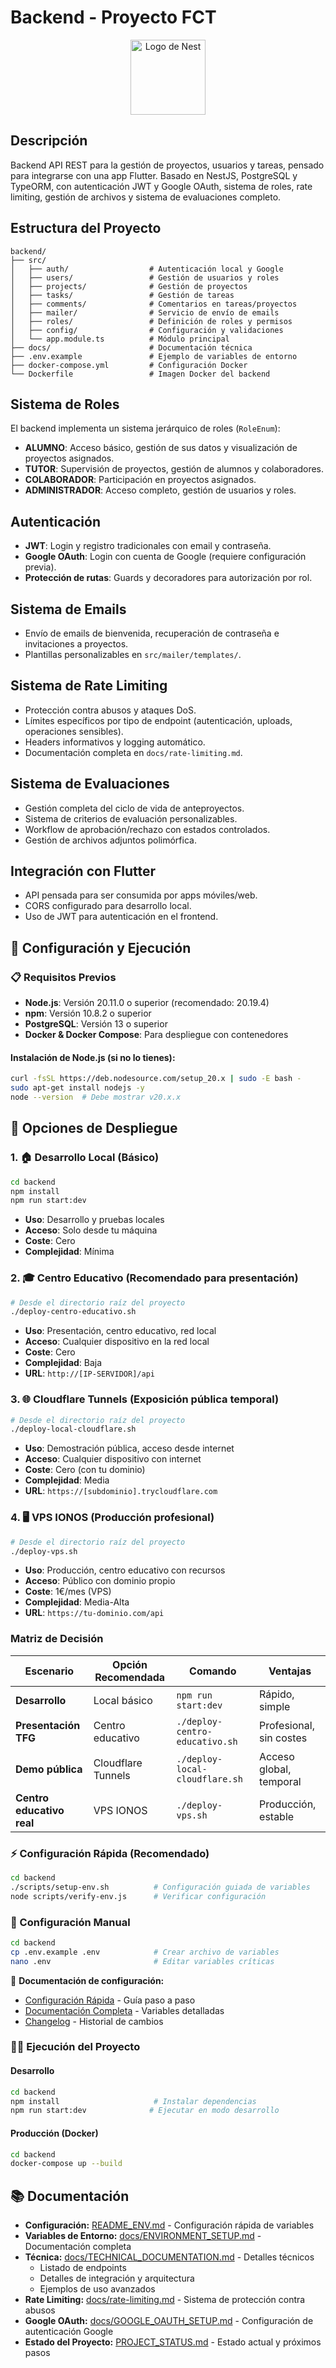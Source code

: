 # Backend - Proyecto FCT

<p align="center">
  <a href="http://nestjs.com/" target="blank"><img src="https://nestjs.com/img/logo-small.svg" width="120" alt="Logo de Nest" /></a>
</p>

## Descripción

Backend API REST para la gestión de proyectos, usuarios y tareas, pensado para integrarse con una app Flutter. Basado en NestJS, PostgreSQL y TypeORM, con autenticación JWT y Google OAuth, sistema de roles, rate limiting, gestión de archivos y sistema de evaluaciones completo.

## Estructura del Proyecto

```
backend/
├── src/
│   ├── auth/                  # Autenticación local y Google
│   ├── users/                 # Gestión de usuarios y roles
│   ├── projects/              # Gestión de proyectos
│   ├── tasks/                 # Gestión de tareas
│   ├── comments/              # Comentarios en tareas/proyectos
│   ├── mailer/                # Servicio de envío de emails
│   ├── roles/                 # Definición de roles y permisos
│   ├── config/                # Configuración y validaciones
│   └── app.module.ts          # Módulo principal
├── docs/                      # Documentación técnica
├── .env.example               # Ejemplo de variables de entorno
├── docker-compose.yml         # Configuración Docker
└── Dockerfile                 # Imagen Docker del backend
```

## Sistema de Roles

El backend implementa un sistema jerárquico de roles (`RoleEnum`):

- **ALUMNO**: Acceso básico, gestión de sus datos y visualización de proyectos asignados.
- **TUTOR**: Supervisión de proyectos, gestión de alumnos y colaboradores.
- **COLABORADOR**: Participación en proyectos asignados.
- **ADMINISTRADOR**: Acceso completo, gestión de usuarios y roles.

## Autenticación

- **JWT**: Login y registro tradicionales con email y contraseña.
- **Google OAuth**: Login con cuenta de Google (requiere configuración previa).
- **Protección de rutas**: Guards y decoradores para autorización por rol.

## Sistema de Emails

- Envío de emails de bienvenida, recuperación de contraseña e invitaciones a proyectos.
- Plantillas personalizables en `src/mailer/templates/`.

## Sistema de Rate Limiting

- Protección contra abusos y ataques DoS.
- Límites específicos por tipo de endpoint (autenticación, uploads, operaciones sensibles).
- Headers informativos y logging automático.
- Documentación completa en `docs/rate-limiting.md`.

## Sistema de Evaluaciones

- Gestión completa del ciclo de vida de anteproyectos.
- Sistema de criterios de evaluación personalizables.
- Workflow de aprobación/rechazo con estados controlados.
- Gestión de archivos adjuntos polimórfica.

## Integración con Flutter

- API pensada para ser consumida por apps móviles/web.
- CORS configurado para desarrollo local.
- Uso de JWT para autenticación en el frontend.

## 🚀 Configuración y Ejecución

### 📋 Requisitos Previos

- **Node.js**: Versión 20.11.0 o superior (recomendado: 20.19.4)
- **npm**: Versión 10.8.2 o superior
- **PostgreSQL**: Versión 13 o superior
- **Docker & Docker Compose**: Para despliegue con contenedores

#### Instalación de Node.js (si no lo tienes):

```bash
curl -fsSL https://deb.nodesource.com/setup_20.x | sudo -E bash -
sudo apt-get install nodejs -y
node --version  # Debe mostrar v20.x.x
```

## 🎯 Opciones de Despliegue

### **1. 🏠 Desarrollo Local (Básico)**

```bash
cd backend
npm install
npm run start:dev
```

- **Uso**: Desarrollo y pruebas locales
- **Acceso**: Solo desde tu máquina
- **Coste**: Cero
- **Complejidad**: Mínima

### **2. 🎓 Centro Educativo (Recomendado para presentación)**

```bash
# Desde el directorio raíz del proyecto
./deploy-centro-educativo.sh
```

- **Uso**: Presentación, centro educativo, red local
- **Acceso**: Cualquier dispositivo en la red local
- **Coste**: Cero
- **Complejidad**: Baja
- **URL**: `http://[IP-SERVIDOR]/api`

### **3. 🌐 Cloudflare Tunnels (Exposición pública temporal)**

```bash
# Desde el directorio raíz del proyecto
./deploy-local-cloudflare.sh
```

- **Uso**: Demostración pública, acceso desde internet
- **Acceso**: Cualquier dispositivo con internet
- **Coste**: Cero (con tu dominio)
- **Complejidad**: Media
- **URL**: `https://[subdominio].trycloudflare.com`

### **4. 🖥️ VPS IONOS (Producción profesional)**

```bash
# Desde el directorio raíz del proyecto
./deploy-vps.sh
```

- **Uso**: Producción, centro educativo con recursos
- **Acceso**: Público con dominio propio
- **Coste**: 1€/mes (VPS)
- **Complejidad**: Media-Alta
- **URL**: `https://tu-dominio.com/api`

### **Matriz de Decisión**

| Escenario                 | Opción Recomendada | Comando                        | Ventajas                |
| ------------------------- | ------------------ | ------------------------------ | ----------------------- |
| **Desarrollo**            | Local básico       | `npm run start:dev`            | Rápido, simple          |
| **Presentación TFG**      | Centro educativo   | `./deploy-centro-educativo.sh` | Profesional, sin costes |
| **Demo pública**          | Cloudflare Tunnels | `./deploy-local-cloudflare.sh` | Acceso global, temporal |
| **Centro educativo real** | VPS IONOS          | `./deploy-vps.sh`              | Producción, estable     |

### ⚡ Configuración Rápida (Recomendado)

```bash
cd backend
./scripts/setup-env.sh          # Configuración guiada de variables
node scripts/verify-env.js      # Verificar configuración
```

### 🔧 Configuración Manual

```bash
cd backend
cp .env.example .env            # Crear archivo de variables
nano .env                       # Editar variables críticas
```

📖 **Documentación de configuración:**

- [Configuración Rápida](README_ENV.md) - Guía paso a paso
- [Documentación Completa](docs/ENVIRONMENT_SETUP.md) - Variables detalladas
- [Changelog](CHANGELOG.md) - Historial de cambios

### 🏃‍♂️ Ejecución del Proyecto

#### Desarrollo

```bash
cd backend
npm install                     # Instalar dependencias
npm run start:dev              # Ejecutar en modo desarrollo
```

#### Producción (Docker)

```bash
cd backend
docker-compose up --build
```

## 📚 Documentación

- **Configuración:** [README_ENV.md](README_ENV.md) - Configuración rápida de variables
- **Variables de Entorno:** [docs/ENVIRONMENT_SETUP.md](docs/ENVIRONMENT_SETUP.md) - Documentación completa
- **Técnica:** [docs/TECHNICAL_DOCUMENTATION.md](docs/TECHNICAL_DOCUMENTATION.md) - Detalles técnicos
  - Listado de endpoints
  - Detalles de integración y arquitectura
  - Ejemplos de uso avanzados
- **Rate Limiting:** [docs/rate-limiting.md](docs/rate-limiting.md) - Sistema de protección contra abusos
- **Google OAuth:** [docs/GOOGLE_OAUTH_SETUP.md](docs/GOOGLE_OAUTH_SETUP.md) - Configuración de autenticación Google
- **Estado del Proyecto:** [PROJECT_STATUS.md](PROJECT_STATUS.md) - Estado actual y próximos pasos
